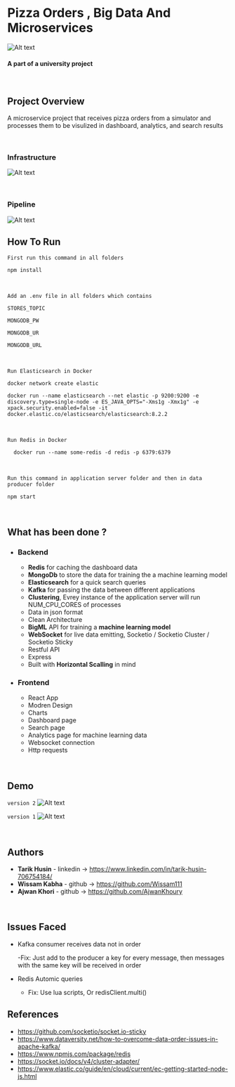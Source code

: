 



# Pizza Orders , Big Data And Microservices 

![Alt text](readme-imgs/dashboard.png)

#### A part of a university project

</br>

## Project Overview

A microservice project that receives pizza orders from a simulator and processes them to be visulized in dashboard, analytics, and search results

</br>

### Infrastructure

![Alt text](readme-imgs/infrastructure.png)

</br>

### Pipeline

![Alt text](readme-imgs/pipline.png)

## How To Run

`First run this command in all folders`

    npm install

<br/>

`Add an .env file in all folders which contains`

    STORES_TOPIC

    MONGODB_PW

    MONGODB_UR

    MONGODB_URL

</br>

`Run Elasticsearch in Docker `

    docker network create elastic

    docker run --name elasticsearch --net elastic -p 9200:9200 -e discovery.type=single-node -e ES_JAVA_OPTS="-Xms1g -Xmx1g" -e xpack.security.enabled=false -it 
    docker.elastic.co/elasticsearch/elasticsearch:8.2.2

</br>


`Run Redis in Docker `

      docker run --name some-redis -d redis -p 6379:6379

</br>


`Run this command in application server folder and then in data producer folder`

    npm start

</br>





## What has been done ?

- ### Backend

    - **Redis** for caching the dashboard data
    - **MongoDb** to store the data for training the a machine learning model
    - **Elasticsearch** for a quick search queries
    - **Kafka** for passing the data between different applications
    - **Clustering**, Evrey instance of the application server will run NUM_CPU_CORES of processes
    - Data in json format
    - Clean Architecture
    - **BigML** API for training a **machine learning model**
    - **WebSocket** for live data emitting, Socketio / Socketio Cluster / Socketio Sticky
    - Restful API
    - Express
    - Built with **Horizontal Scalling** in mind



- ### Frontend

  - React App
  - Modren Design
  - Charts
  - Dashboard page
  - Search page 
  - Analytics page for machine learning data
  - Websocket connection
  - Http requests
    



</br>

## Demo

`version 2`
![Alt text](readme-imgs/dashboard-in-action2.gif)

`version 1`
![Alt text](readme-imgs/dashboard-in-action.gif)



</br>

## Authors

* **Tarik Husin**  - linkedin -> https://www.linkedin.com/in/tarik-husin-706754184/
* **Wissam Kabha**  - github -> https://github.com/Wissam111
* **Ajwan Khori**  - github -> https://github.com/AjwanKhoury

</br>


## Issues Faced

- Kafka consumer receives data not in order

    -Fix: Just add to the producer a key for every message, then messages with the same key will be received in order

- Redis Automic queries

    - Fix: Use lua scripts, Or redisClient.multi()


## References

- https://github.com/socketio/socket.io-sticky
- https://www.dataversity.net/how-to-overcome-data-order-issues-in-apache-kafka/
- https://www.npmjs.com/package/redis
- https://socket.io/docs/v4/cluster-adapter/
- https://www.elastic.co/guide/en/cloud/current/ec-getting-started-node-js.html